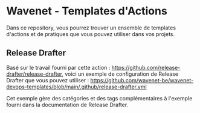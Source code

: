 # Wavenet - Templates d'Actions
Dans ce repository, vous pourrez trouver un ensemble de templates d'actions et de pratiques que vous pouvez utiliser dans vos projets.

## Release Drafter
Basé sur le travail fourni par cette action : https://github.com/release-drafter/release-drafter, voici un exemple de configuration de Release Drafter que vous pouvez utiliser : https://github.com/wavenet-be/wavenet-devops-templates/blob/main/.github/release-drafter.yml

Cet exemple gère des catégories et des tags complémentaires à l'exemple fourni dans la documentation de Release Drafter.